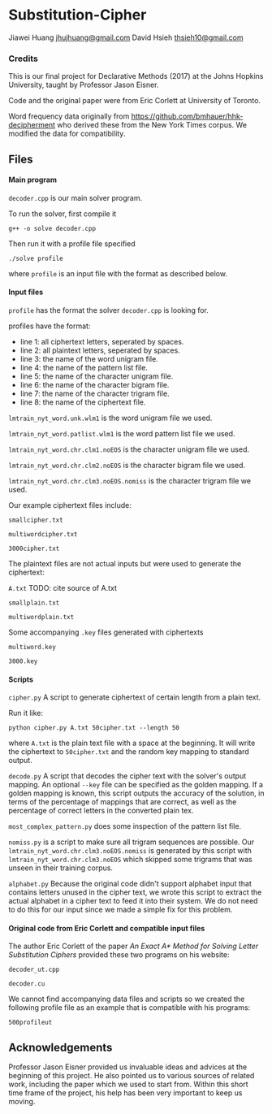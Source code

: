 # Substitution-Cipher
Jiawei Huang jhujhuang@gmail.com
David Hsieh  thsieh10@gmail.com

### Credits

This is our final project for Declarative Methods (2017) at the Johns Hopkins University, taught by Professor Jason Eisner.

Code and the original paper were from Eric Corlett at University of Toronto.

Word frequency data originally from https://github.com/bmhauer/hhk-decipherment who derived these from the New York Times corpus.
We modified the data for compatibility.

## Files

#### Main program

`decoder.cpp` is our main solver program.

To run the solver, first compile it
```
g++ -o solve decoder.cpp
```
Then run it with a profile file specified
```
./solve profile
```
where `profile` is an input file with the format as described below.

#### Input files

`profile` has the format the solver `decoder.cpp` is looking for.

  profiles have the format:
-  line 1: all ciphertext letters, seperated by spaces.
-  line 2: all plaintext letters, seperated by spaces.
-  line 3: the name of the word unigram file.
-  line 4: the name of the pattern list file.
-  line 5: the name of the character unigram file.
-  line 6: the name of the character bigram file.
-  line 7: the name of the character trigram file.
-  line 8: the name of the ciphertext file.

`lmtrain_nyt_word.unk.wlm1` is the word unigram file we used.

`lmtrain_nyt_word.patlist.wlm1` is the word pattern list file we used.

`lmtrain_nyt_word.chr.clm1.noEOS` is the character unigram file we used.

`lmtrain_nyt_word.chr.clm2.noEOS` is the character bigram file we used.

`lmtrain_nyt_word.chr.clm3.noEOS.nomiss` is the character trigram file we used.

Our example ciphertext files include:

`smallcipher.txt`

`multiwordcipher.txt`

`3000cipher.txt`

The plaintext files are not actual inputs but were used to generate the ciphertext:

`A.txt`
TODO: cite source of A.txt

`smallplain.txt`

`multiwordplain.txt`

Some accompanying `.key` files generated with ciphertexts

`multiword.key`

`3000.key`


#### Scripts

`cipher.py` A script to generate ciphertext of certain length from a plain text.

Run it like:
```
python cipher.py A.txt 50cipher.txt --length 50
```
where `A.txt` is the plain text file with a space at the beginning.
It will write the ciphertext to `50cipher.txt` and the random key mapping to standard output.

`decode.py` A script that decodes the cipher text with the solver's output mapping. An optional `--key` file can be specified as the golden mapping. If a golden mapping is known, this script outputs the accuracy of the solution, in terms of the percentage of mappings that are correct, as well as the percentage of correct letters in the converted plain tex.

`most_complex_pattern.py` does some inspection of the pattern list file.

`nomiss.py` is a script to make sure all trigram sequences are possible. Our `lmtrain_nyt_word.chr.clm3.noEOS.nomiss` is generated by this script with `lmtrain_nyt_word.chr.clm3.noEOS` which skipped some trigrams that was unseen in their training corpus.

`alphabet.py`
Because the original code didn't support alphabet input that contains letters unused in the cipher text,
we wrote this script to extract the actual alphabet in a cipher text to feed it into their system.
We do not need to do this for our input since we made a simple fix for this problem.

#### Original code from Eric Corlett and compatible input files

The author Eric Corlett of the paper _An Exact A* Method for Solving Letter Substitution Ciphers_
provided these two programs on his website:

`decoder_ut.cpp`

`decoder.cu`

We cannot find accompanying data files and scripts so we created the following profile file as an example that is compatible with his programs:

`500profileut`

## Acknowledgements

Professor Jason Eisner provided us invaluable ideas and advices at the beginning of this project. He also pointed us to various sources of related work, including the paper which we used to start from. Within this short time frame of the project, his help has been very important to keep us moving.
